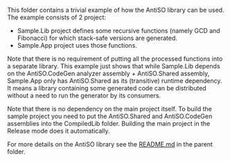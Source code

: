This folder contains a trivial example of how the AntiSO library can be used. The example consists of 2 project:

- Sample.Lib project defines some recursive functions (namely GCD and Fibonacci) for which stack-safe versions are generated. 
- Sample.App project uses those functions.

Note that there is no requirement of putting all the processed functions into a separate library. This example just shows that while Sample.Lib depends on the AntiSO.CodeGen analyzer assembly + AntiSO.Shared assembly, Sample.App only has AntiSO.Shared as its (transitive) runtime dependency. It means a library containing some generated code can be distributed without a need to run the generator by its consumers.

Note that there is no dependency on the main project itself. To build the sample project you need to put the AntiSO.Shared and AntiSO.CodeGen assemblies into the CompiledLib folder. Building the main project in the Release mode does it automatically. 

For more details on the AntiSO library see the [README.md](../README.md) in the parent folder.
